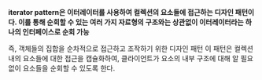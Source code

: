 **iterator pattern은 이터레이터를 사용하여 컬렉션의 요소들에 접근하는 디자인 패턴이다. 이를 통해 순회할 수 있는 여러 가지 자료형의 구조와는 상관없이 이터레이터라는 하나의 인터페이스로 순회 가능**

즉, 객체들의 집합을 순차적으로 접근하고 조작하기 위한 디자인 패턴
이 패턴은 컬렉션 내의 요소들에 대한 접근을 캡슐화하여, 클라이언트가 요소의 내부 구조에 대해 알 필요 없이 요소들을 순회할 수 있도록 한다.